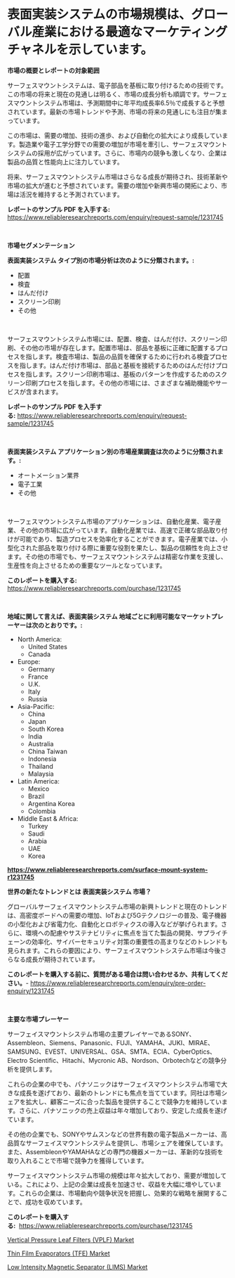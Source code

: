 <p><h1>表面実装システムの市場規模は、グローバル産業における最適なマーケティングチャネルを示しています。</h1></p><p><strong>市場の概要とレポートの対象範囲</strong></p>
<p><p>サーフェスマウントシステムは、電子部品を基板に取り付けるための技術です。この市場の将来と現在の見通しは明るく、市場の成長分析も順調です。サーフェスマウントシステム市場は、予測期間中に年平均成長率6.5％で成長すると予想されています。最新の市場トレンドや予測、市場の将来の見通しにも注目が集まっています。</p><p>この市場は、需要の増加、技術の進歩、および自動化の拡大により成長しています。製造業や電子工学分野での需要の増加が市場を牽引し、サーフェスマウントシステムの採用が広がっています。さらに、市場内の競争も激しくなり、企業は製品の品質と性能向上に注力しています。</p><p>将来、サーフェスマウントシステム市場はさらなる成長が期待され、技術革新や市場の拡大が進むと予想されています。需要の増加や新興市場の開拓により、市場は活況を維持すると予測されています。</p></p>
<p><strong>レポートのサンプル PDF を入手する:</strong> <a href="https://www.reliableresearchreports.com/enquiry/request-sample/1231745">https://www.reliableresearchreports.com/enquiry/request-sample/1231745</a></p>
<p>&nbsp;</p>
<p><strong>市場セグメンテーション</strong></p>
<p><strong>表面実装システム タイプ別の市場分析は次のように分類されます。:</strong></p>
<p><ul><li>配置</li><li>検査</li><li>はんだ付け</li><li>スクリーン印刷</li><li>その他</li></ul></p>
<p>&nbsp;</p>
<p><p>サーフェスマウントシステム市場には、配置、検査、はんだ付け、スクリーン印刷、その他の市場が存在します。配置市場は、部品を基板に正確に配置するプロセスを指します。検査市場は、製品の品質を確保するために行われる検査プロセスを指します。はんだ付け市場は、部品と基板を接続するためのはんだ付けプロセスを指します。スクリーン印刷市場は、基板のパターンを作成するためのスクリーン印刷プロセスを指します。その他の市場には、さまざまな補助機能やサービスが含まれます。</p></p>
<p><strong>レポートのサンプル PDF を入手する:</strong>&nbsp;<a href="https://www.reliableresearchreports.com/enquiry/request-sample/1231745">https://www.reliableresearchreports.com/enquiry/request-sample/1231745</a></p>
<p>&nbsp;</p>
<p><strong> 表面実装システム アプリケーション別の市場産業調査は次のように分類されます。:</strong></p>
<p><ul><li>オートメーション業界</li><li>電子工業</li><li>その他</li></ul></p>
<p>&nbsp;</p>
<p><p>サーフェスマウントシステム市場のアプリケーションは、自動化産業、電子産業、その他の市場に広がっています。自動化産業では、高速で正確な部品取り付けが可能であり、製造プロセスを効率化することができます。電子産業では、小型化された部品を取り付ける際に重要な役割を果たし、製品の信頼性を向上させます。その他の市場でも、サーフェスマウントシステムは精密な作業を支援し、生産性を向上させるための重要なツールとなっています。</p></p>
<p><strong>このレポートを購入する:</strong>&nbsp; <a href="https://www.reliableresearchreports.com/purchase/1231745">https://www.reliableresearchreports.com/purchase/1231745</a></p>
<p>&nbsp;</p>
<p><strong>地域に関して言えば、表面実装システム 地域ごとに利用可能なマーケットプレーヤーは次のとおりです。:</strong></p>
<p><ul>
    <li>
        North America:
        <ul>
            <li>United States</li>
            <li>Canada</li>
        </ul>
    </li>
    <li>
        Europe:
        <ul>
            <li>Germany</li>
            <li>France</li>
            <li>U.K.</li>
            <li>Italy</li>
            <li>Russia</li>
        </ul>
    </li>
    <li>
        Asia-Pacific:
        <ul>
            <li>China</li>
            <li>Japan</li>
            <li>South Korea</li>
            <li>India</li>
            <li>Australia</li>
            <li>China Taiwan</li>
            <li>Indonesia</li>
            <li>Thailand</li>
            <li>Malaysia</li>
        </ul>
    </li>
    <li>
        Latin America:
        <ul>
            <li>Mexico</li>
            <li>Brazil</li>
            <li>Argentina Korea</li>
            <li>Colombia</li>
        </ul>
    </li>
    <li>
        Middle East & Africa:
        <ul>
            <li>Turkey</li>
            <li>Saudi</li>
            <li>Arabia</li>
            <li>UAE</li>
            <li>Korea</li>
        </ul>
    </li>
    </ul></p>
<p><strong><a href="https://www.reliableresearchreports.com/surface-mount-system-r1231745">https://www.reliableresearchreports.com/surface-mount-system-r1231745</a></strong>&nbsp;</p>
<p><strong>世界の新たなトレンドとは 表面実装システム 市場？</strong></p>
<p><p>グローバルサーフェイスマウントシステム市場の新興トレンドと現在のトレンドは、高密度ボードへの需要の増加、IoTおよび5Gテクノロジーの普及、電子機器の小型化および省電力化、自動化とロボティクスの導入などが挙げられます。さらに、環境への配慮やサステナビリティに焦点を当てた製品の開発、サプライチェーンの効率化、サイバーセキュリティ対策の重要性の高まりなどのトレンドも見られます。これらの要因により、サーフェイスマウントシステム市場は今後さらなる成長が期待されています。</p></p>
<p><strong>このレポートを購入する前に、質問がある場合は問い合わせるか、共有してください。</strong>- <a href="https://www.reliableresearchreports.com/enquiry/pre-order-enquiry/1231745">https://www.reliableresearchreports.com/enquiry/pre-order-enquiry/1231745</a></p>
<p>&nbsp;</p>
<p><strong>主要な市場プレーヤー</strong></p>
<p><p>サーフェイスマウントシステム市場の主要プレイヤーであるSONY、Assembleon、Siemens、Panasonic、FUJI、YAMAHA、JUKI、MIRAE、SAMSUNG、EVEST、UNIVERSAL、GSA、SMTA、ECIA、CyberOptics、Electro Scientific、Hitachi、Mycronic AB、Nordson、Orbotechなどの競争分析を提供します。</p><p>これらの企業の中でも、パナソニックはサーフェイスマウントシステム市場で大きな成長を遂げており、最新のトレンドにも焦点を当てています。同社は市場シェアを拡大し、顧客ニーズに合った製品を提供することで競争力を維持しています。さらに、パナソニックの売上収益は年々増加しており、安定した成長を遂げています。</p><p>その他の企業でも、SONYやサムスンなどの世界有数の電子製品メーカーは、高品質なサーフェイスマウントシステムを提供し、市場シェアを確保しています。また、AssembleonやYAMAHAなどの専門の機器メーカーは、革新的な技術を取り入れることで市場で競争力を獲得しています。</p><p>サーフェイスマウントシステム市場の規模は年々拡大しており、需要が増加している。これにより、上記の企業は成長を加速させ、収益を大幅に増やしています。これらの企業は、市場動向や競争状況を把握し、効果的な戦略を展開することで、成功を収めています。</p></p>
<p><strong>このレポートを購入する:</strong>&nbsp;&nbsp;<a href="https://www.reliableresearchreports.com/purchase/1231745">https://www.reliableresearchreports.com/purchase/1231745</a></p>
<p><p><a href="https://www.linkedin.com/pulse/vertical-pressure-leaf-filters-vplf-market-growth-trends-covid-19-x5jfe?trackingId=VJCGGNK18Llj8W9AvC2BRw%3D%3D">Vertical Pressure Leaf Filters (VPLF) Market</a></p><p><a href="https://www.linkedin.com/pulse/thin-film-evaporators-tfe-market-size-evaluating-its-trends-aiige?trackingId=bHcY119WvKq%2FBzDImKO%2F1Q%3D%3D">Thin Film Evaporators (TFE) Market</a></p><p><a href="https://www.linkedin.com/pulse/low-intensity-magnetic-separator-lims-market-size-trends-1fxje?trackingId=AjAS3AwqVg4fpQ5P7w%2FxIQ%3D%3D">Low Intensity Magnetic Separator (LIMS) Market</a></p></p>